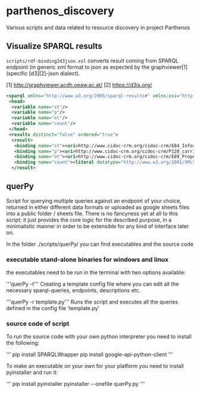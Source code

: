# parthenos_discovery
Various scripts and data related to resource discovery in project Parthenos

## Visualize SPARQL results

`scripts/rdf-binding2d3json.xsl` converts result coming from SPARQL endpoint (in generic xml format to json as expected by the graphviewer[1] (specific [d3][2]-json dialect).

[1] http://graphviewer.acdh.oeaw.ac.at/
[2] https://d3js.org/

```xml
<sparql xmlns="http://www.w3.org/2005/sparql-results#" xmlns:xsi="http://www.w3.org/2001/XMLSchema-instance" xsi:schemaLocation="http://www.w3.org/2001/sw/DataAccess/rf1/result2.xsd">
 <head>
  <variable name="st"/>
  <variable name="p"/>
  <variable name="ot"/>
  <variable name="count"/>
 </head>
 <results distinct="false" ordered="true">
  <result>
   <binding name="st"><uri>http://www.cidoc-crm.org/cidoc-crm/E84_Information_Carrier</uri></binding>
   <binding name="p"><uri>http://www.cidoc-crm.org/cidoc-crm/P128_carries</uri></binding>
   <binding name="ot"><uri>http://www.cidoc-crm.org/cidoc-crm/E89_Propositional_object</uri></binding>
   <binding name="count"><literal datatype="http://www.w3.org/2001/XMLSchema#integer">428147</literal></binding>
  </result>
```


## querPy

Script for querying multiple queries against an endpoint of your choice, returned in either different data formats or uploaded as google sheets files into a public folder / sheets file.
There is no fancyness yet at all to this script; it just provides the core logic for the described purpose, in a minimalistic manner in order to be extensible for any kind of interface later on. 

In the folder ./scripts/querPy/ you can find executables and the source code

### executable stand-alone binaries for windows and linux

the executables need to be run in the terminal with two options available:

'''querPy -t'''
Creating a template config file where you can edit all the necessary sparql-queries, endpoints, descriptions etc.

'''querPy -r template.py'''
Runs the script and executes all the queries defined in the config file 'template.py'


### source code of script

To run the source code with your own python interpreter you need to install the following:

'''
pip install SPARQLWrapper
pip install google-api-python-client
'''

To make an executable on your own for your platform you need to install pyinstaller and run it:

'''
pip install pyinstaller
pyinstaller --onefile querPy.py
'''

